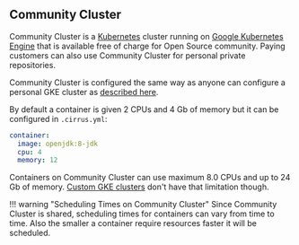 ## Community Cluster

Community Cluster is a [Kubernetes](https://kubernetes.io/) cluster running on [Google Kubernetes Engine](/guide/supported-computing-services.md#google-kubernetes-engine)
that is available free of charge for Open Source community. Paying customers can also use Community Cluster for personal private repositories.

Community Cluster is configured the same way as anyone can configure a personal GKE cluster as [described here](/guide/supported-computing-services.md#google-kubernetes-engine).

By default a container is given 2 CPUs and 4 Gb of memory but it can be configured in `.cirrus.yml`:

```yaml
container:
  image: openjdk:8-jdk
  cpu: 4
  memory: 12
``` 

Containers on Community Cluster can use maximum 8.0 CPUs and up to 24 Gb of memory. [Custom GKE clusters](/guide/supported-computing-services.md#google-kubernetes-engine) don't have that limitation though.

!!! warning "Scheduling Times on Community Cluster"
    Since Community Cluster is shared, scheduling times for containers can vary from time to time. Also the smaller a container 
    require resources faster it will be scheduled.
